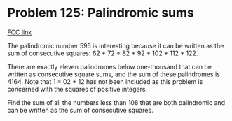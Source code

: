 # Problem 125: Palindromic sums

[FCC link](https://www.freecodecamp.org/learn/coding-interview-prep/project-euler/problem-125-palindromic-sums)

The palindromic number 595 is interesting because it can be written as the sum of consecutive squares: 62 + 72 + 82 + 92 + 102 + 112 + 122.

There are exactly eleven palindromes below one-thousand that can be written as consecutive square sums, and the sum of these palindromes is 4164. Note that 1 = 02 + 12 has not been included as this problem is concerned with the squares of positive integers.

Find the sum of all the numbers less than 108 that are both palindromic and can be written as the sum of consecutive squares.
